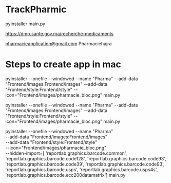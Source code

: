 # TrackPharmic


pyinstaller main.py

https://dmp.sante.gov.ma/recherche-medicaments




 pharmacieapplication@gmail.com
 Pharmaciehajra



# Steps to create app in mac 

pyinstaller --onefile --windowed --name "Pharma" --add-data  "Frontend/images:Frontend/images" --add-data  "Frontend/style:Frontend/style"  --icon="Frontend/images/pharmacie_bloc.png" main.py



pyinstaller --onefile --windowed --name "Pharma"   --add-data "Frontend/images:Frontend/images"   --add-data "Frontend/style:Frontend/style"   --icon="Frontend/images/pharmacie_bloc.png" main.py

pyinstaller --onefile --windowed --name "Pharma" \
--add-data "Frontend/images:Frontend/images" \
--add-data "Frontend/style:Frontend/style" \
--icon="Frontend/images/pharmacie_bloc.png" \
--hidden-import=[ 'reportlab.graphics.barcode.common',
'reportlab.graphics.barcode.code128',
'reportlab.graphics.barcode.code93',
'reportlab.graphics.barcode.code39',
'reportlab.graphics.barcode.code93',
'reportlab.graphics.barcode.usps',
'reportlab.graphics.barcode.usps4s',
'reportlab.graphics.barcode.ecc200datamatrix'] main.py

